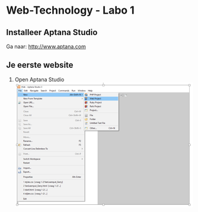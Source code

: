 # Web-Technology - Labo 1

## Installeer Aptana Studio 
Ga naar: http://www.aptana.com

## Je eerste website

1. Open Aptana Studio
![Aptana Studio](/images/aptana.PNG)
